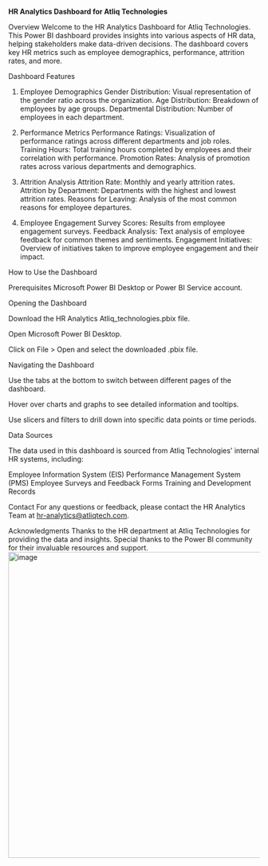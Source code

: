 **HR Analytics Dashboard for Atliq Technologies**



Overview
Welcome to the HR Analytics Dashboard for Atliq Technologies. This Power BI dashboard provides insights into various aspects of HR data, helping stakeholders make data-driven decisions. The dashboard covers key HR metrics such as employee demographics, performance, attrition rates, and more.

Dashboard Features
1. Employee Demographics
   Gender Distribution: Visual representation of the gender ratio across the organization.
   Age Distribution: Breakdown of employees by age groups.
   Departmental Distribution: Number of employees in each department.

2. Performance Metrics
Performance Ratings: Visualization of performance ratings across different departments and job roles.
Training Hours: Total training hours completed by employees and their correlation with performance.
Promotion Rates: Analysis of promotion rates across various departments and demographics.

3. Attrition Analysis
Attrition Rate: Monthly and yearly attrition rates.
Attrition by Department: Departments with the highest and lowest attrition rates.
Reasons for Leaving: Analysis of the most common reasons for employee departures.

4. Employee Engagement
Survey Scores: Results from employee engagement surveys.
Feedback Analysis: Text analysis of employee feedback for common themes and sentiments.
Engagement Initiatives: Overview of initiatives taken to improve employee engagement and their impact.


How to Use the Dashboard

Prerequisites
Microsoft Power BI Desktop or Power BI Service account.

Opening the Dashboard

Download the HR Analytics Atliq_technologies.pbix file.

Open Microsoft Power BI Desktop.

Click on File > Open and select the downloaded .pbix file.

Navigating the Dashboard

Use the tabs at the bottom to switch between different pages of the dashboard.

Hover over charts and graphs to see detailed information and tooltips.

Use slicers and filters to drill down into specific data points or time periods.

Data Sources

The data used in this dashboard is sourced from Atliq Technologies' internal HR systems, including:

Employee Information System (EIS)
Performance Management System (PMS)
Employee Surveys and Feedback Forms
Training and Development Records

Contact
For any questions or feedback, please contact the HR Analytics Team at hr-analytics@atliqtech.com.



Acknowledgments
Thanks to the HR department at Atliq Technologies for providing the data and insights.
Special thanks to the Power BI community for their invaluable resources and support.
<img width="614" alt="image" src="https://github.com/rashmigondi/Power-BI/assets/143255079/ac75cb42-3184-4dba-939c-83d56c0dcfc1">


